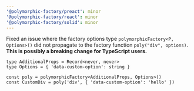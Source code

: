 ```yaml
---
'@polymorphic-factory/preact': minor
'@polymorphic-factory/react': minor
'@polymorphic-factory/solid': minor
---
```


Fixed an issue where the factory options type `polymorphicFactory<P, Options>()` did not propagate
to the factory function `poly("div", options)`. **This is possibly a breaking change for TypeScript
users.**

```tsx
type AdditionalProps = Record<never, never>
type Options = { 'data-custom-option': string }

const poly = polymorphicFactory<AdditionalProps, Options>()
const CustomDiv = poly('div', { 'data-custom-option': 'hello' })
```
